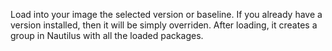 Load into your image the selected version or baseline. If you already have a version installed, then it will be simply overriden.After loading, it creates a group in Nautilus with all the loaded packages.
